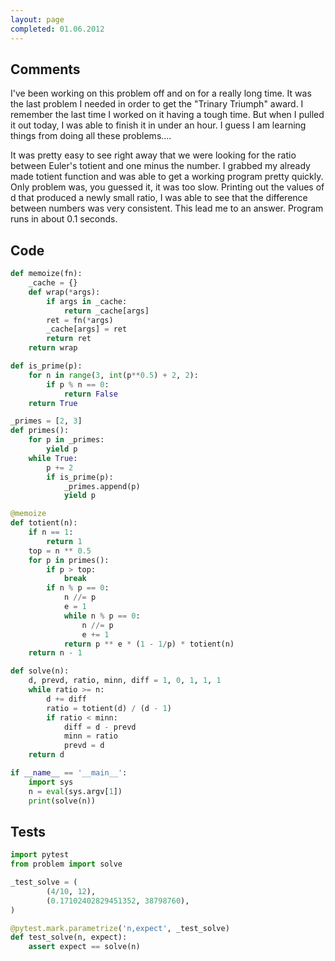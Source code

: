 ```yaml
---
layout: page
completed: 01.06.2012
---
```


## Comments

I've been working on this problem off and on for a really long time.  It was
the last problem I needed in order to get the "Trinary Triumph" award.  I
remember the last time I worked on it having a tough time.  But when I pulled
it out today, I was able to finish it in under an hour.  I guess I am learning
things from doing all these problems....

It was pretty easy to see right away that we were looking for the ratio between
Euler's totient and one minus the number.  I grabbed my already made totient
function and was able to get a working program pretty quickly.  Only problem
was, you guessed it, it was too slow.  Printing out the values of d that
produced a newly small ratio, I was able to see that the difference between
numbers was very consistent.  This lead me to an answer.  Program runs in about
0.1 seconds.

## Code

```python
def memoize(fn):
    _cache = {}
    def wrap(*args):
        if args in _cache:
            return _cache[args]
        ret = fn(*args)
        _cache[args] = ret
        return ret
    return wrap

def is_prime(p):
    for n in range(3, int(p**0.5) + 2, 2):
        if p % n == 0:
            return False
    return True

_primes = [2, 3]
def primes():
    for p in _primes:
        yield p
    while True:
        p += 2
        if is_prime(p):
            _primes.append(p)
            yield p

@memoize
def totient(n):
    if n == 1:
        return 1
    top = n ** 0.5
    for p in primes():
        if p > top:
            break
        if n % p == 0:
            n //= p
            e = 1
            while n % p == 0:
                n //= p
                e += 1
            return p ** e * (1 - 1/p) * totient(n)
    return n - 1

def solve(n):
    d, prevd, ratio, minn, diff = 1, 0, 1, 1, 1
    while ratio >= n:
        d += diff
        ratio = totient(d) / (d - 1)
        if ratio < minn:
            diff = d - prevd
            minn = ratio
            prevd = d
    return d

if __name__ == '__main__':
    import sys
    n = eval(sys.argv[1])
    print(solve(n))
```

## Tests

```python
import pytest
from problem import solve

_test_solve = (
        (4/10, 12),
        (0.17102402829451352, 38798760),
)

@pytest.mark.parametrize('n,expect', _test_solve)
def test_solve(n, expect):
    assert expect == solve(n)
```
